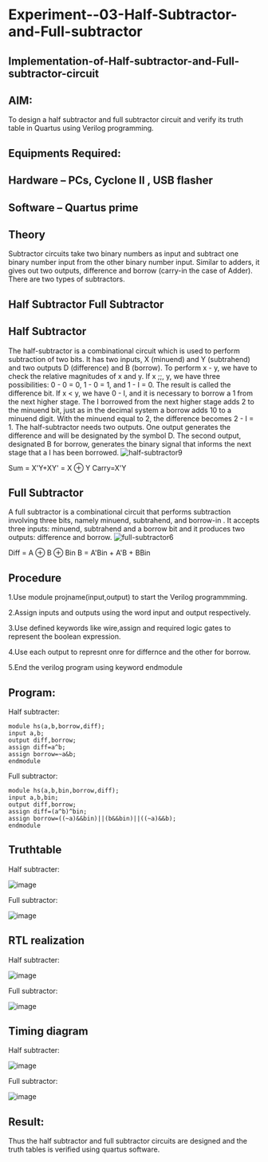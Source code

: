 # Experiment--03-Half-Subtractor-and-Full-subtractor
## Implementation-of-Half-subtractor-and-Full-subtractor-circuit
## AIM:
To design a half subtractor and full subtractor circuit and verify its truth table in Quartus using Verilog programming.

## Equipments Required:
## Hardware – PCs, Cyclone II , USB flasher
## Software – Quartus prime
## Theory
Subtractor circuits take two binary numbers as input and subtract one binary number input from the other binary number input. Similar to adders, it gives out two outputs, difference and borrow (carry-in the case of Adder). There are two types of subtractors.

## Half Subtractor Full Subtractor
## Half Subtractor
The half-subtractor is a combinational circuit which is used to perform subtraction of two bits. It has two inputs, X (minuend) and Y (subtrahend) and two outputs D (difference) and B (borrow). To perform x - y, we have to check the relative magnitudes of x and y. If x ;;, y, we have three possibilities: 0 - 0 = 0, 1 - 0 = 1, and 1 - I = 0. The result is called the difference bit. If x < y, we have 0 - I, and it is necessary to borrow a 1 from the next higher stage. The I borrowed from the next higher stage adds 2 to the minuend bit, just as in the decimal system a borrow adds 10 to a minuend digit. With the minuend equal to 2, the difference becomes 2 - I = 1. The half-subtractor needs two outputs. One output generates the difference and will be designated by the symbol D. The second output, designated B for borrow, generates the binary signal that informs the next stage that a I has been borrowed.
![half-subtractor9](https://user-images.githubusercontent.com/36288975/166112538-58c3bc7c-ee5d-4e6a-ac8d-8e8328efe27a.png)


Sum = X'Y+XY' = X ⊕ Y
Carry=X'Y

## Full Subtractor
A full subtractor is a combinational circuit that performs subtraction involving three bits, namely minuend, subtrahend, and borrow-in . It accepts three inputs: minuend, subtrahend and a borrow bit and it produces two outputs: difference and borrow. 
![full-subtractor6](https://user-images.githubusercontent.com/36288975/166112541-24c68359-3de8-4674-ae22-8272ffc385ed.png)


Diff = A ⊕ B ⊕ Bin B = A'Bin + A'B + BBin

## Procedure

1.Use module projname(input,output) to start the Verilog programmming.

2.Assign inputs and outputs using the word input and output respectively.

3.Use defined keywords like wire,assign and required logic gates to represent the boolean expression.

4.Use each output to represnt onre for differnce and the other for borrow.

5.End the verilog program using keyword endmodule


## Program:

Half subtracter:
```
module hs(a,b,borrow,diff);
input a,b;
output diff,borrow;
assign diff=a^b;
assign borrow=~a&b;
endmodule
```

Full subtractor:
```
module hs(a,b,bin,borrow,diff);
input a,b,bin;
output diff,borrow;
assign diff=(a^b)^bin;
assign borrow=((~a)&&bin)||(b&&bin)||((~a)&&b);
endmodule
```



## Truthtable

Half subtracter:


![image](https://github.com/Krishnakanth23006762/Experiment--03-Half-Subtractor-and-Full-subtractor/assets/138849446/33e6577d-fe1a-4975-94a6-be994e6e6646)

Full subtractor:


![image](https://github.com/Krishnakanth23006762/Experiment--03-Half-Subtractor-and-Full-subtractor/assets/138849446/219e5278-c440-478d-8f3f-28fee7013cb2)


##  RTL realization

Half subtracter:

![image](https://github.com/Krishnakanth23006762/Experiment--03-Half-Subtractor-and-Full-subtractor/assets/138849446/725d2643-3751-4cf5-af2c-c8e285b2ca05)

Full subtractor:


![image](https://github.com/Krishnakanth23006762/Experiment--03-Half-Subtractor-and-Full-subtractor/assets/138849446/838a278f-07cc-4835-a0df-7a975bdb78c0)

## Timing diagram 

Half subtracter:

![image](https://github.com/Krishnakanth23006762/Experiment--03-Half-Subtractor-and-Full-subtractor/assets/138849446/19fe9f3b-ef08-4550-93cb-1c5c352c3a61)


Full subtractor:

![image](https://github.com/Krishnakanth23006762/Experiment--03-Half-Subtractor-and-Full-subtractor/assets/138849446/f5b5387d-ccdc-47e4-869e-8b75d29574e9)

## Result:
Thus the half subtractor and full subtractor circuits are designed and the truth tables is verified using quartus software.
